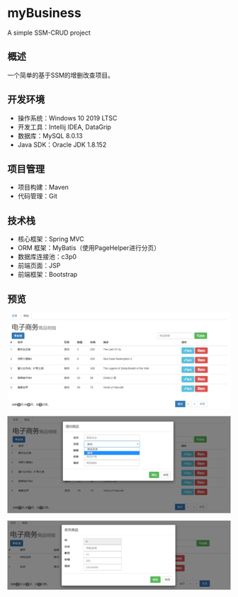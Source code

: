 # myBusiness

A simple SSM-CRUD project

## 概述

一个简单的基于SSM的增删改查项目。

## 开发环境

- 操作系统：Windows 10 2019 LTSC
- 开发工具：Intellij IDEA, DataGrip
- 数据库：MySQL 8.0.13
- Java SDK：Oracle JDK 1.8.152

## 项目管理

- 项目构建：Maven
- 代码管理：Git

## 技术栈

- 核心框架：Spring MVC
- ORM 框架：MyBatis（使用PageHelper进行分页）
- 数据库连接池：c3p0
- 前端页面：JSP
- 前端框架：Bootstrap

## 预览

![itemInfo](screenhots/itemInfo.png)

![addItem](screenhots/addItem.png)

![updateItem](screenhots/updateItem.png)